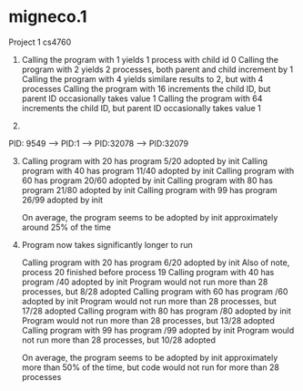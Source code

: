 # migneco.1
Project 1 cs4760

1. Calling the program with 1 yields 1 process with child id 0
   Calling the program with 2 yields 2 processes, both parent and child increment by 1
   Calling the program with 4 yields similare results to 2, but with 4 processes
   Calling the program with 16 increments the child ID, but parent ID occasionally takes value 1
   Calling the program with 64 increments the child ID, but parent ID occasionally takes value 1

2.

   PID: 9549 --> PID:1 --> PID:32078 --> PID:32079

3.
   Calling program with 20 has program 5/20 adopted by init
   Calling program with 40 has program 11/40 adopted by init
   Calling program with 60 has program 20/60 adopted by init
   Calling program with 80 has program 21/80 adopted by init
   Calling program with 99 has program 26/99 adopted by init
   
   On average, the program seems to be adopted by init approximately around 25% of the time
   
4.
   Program now takes significantly longer to run

   Calling program with 20 has program 6/20 adopted by init
      Also of note, process 20 finished before process 19
   Calling program with 40 has program /40 adopted by init
      Program would not run more than 28 processes, but 8/28 adopted
   Calling program with 60 has program /60 adopted by init
      Program would not run more than 28 processes, but 17/28 adopted
   Calling program with 80 has program /80 adopted by init
      Program would not run more than 28 processes, but 13/28 adopted
   Calling program with 99 has program /99 adopted by init
      Program would not run more than 28 processes, but 10/28 adopted
   
   On average, the program seems to be adopted by init approximately more than 50% of the time, but code would not run for more than 28 processes
   
